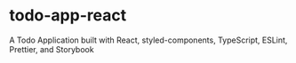 # todo-app-react
A Todo Application  built with React, styled-components, TypeScript, ESLint, Prettier, and Storybook
